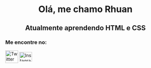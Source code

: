 <h1 align="center" dir="auto">Olá, me chamo Rhuan</h1>
<h2 align="center" dir="auto">Atualmente aprendendo HTML e CSS</h2>

<div>
    <h3 align="left" dir="auto">Me encontre no:</h3>
</div>

<div>
    <a href="http://www.twitter.com" rel="nofollow"><img align="center" src="https://raw.githubusercontent.com/rahuldkjain/github-profile-readme-generator/master/src/images/icons/Social/twitter.svg" alt="Twitter height="30" width="40" style="max-width: 100%"></a>
    <a href="http://www.instagram.com" rel="nofollow"><img align="center" src="https://raw.githubusercontent.com/rahuldkjain/github-profile-readme-generator/master/src/images/icons/Social/instagram.svg" alt="Instagram" height="30" width="40" style="max-width: 100%"></a>
</div>
